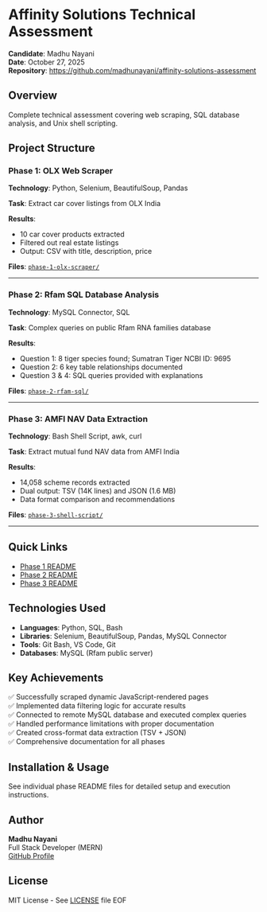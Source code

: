 
# Affinity Solutions Technical Assessment

**Candidate**: Madhu Nayani  
**Date**: October 27, 2025  
**Repository**: https://github.com/madhunayani/affinity-solutions-assessment

## Overview
Complete technical assessment covering web scraping, SQL database analysis, and Unix shell scripting.

## Project Structure

### Phase 1: OLX Web Scraper
**Technology**: Python, Selenium, BeautifulSoup, Pandas

**Task**: Extract car cover listings from OLX India

**Results**:
- 10 car cover products extracted
- Filtered out real estate listings
- Output: CSV with title, description, price

**Files**: [`phase-1-olx-scraper/`](./phase-1-olx-scraper/)

---

### Phase 2: Rfam SQL Database Analysis
**Technology**: MySQL Connector, SQL

**Task**: Complex queries on public Rfam RNA families database

**Results**:
- Question 1: 8 tiger species found; Sumatran Tiger NCBI ID: 9695
- Question 2: 6 key table relationships documented
- Question 3 & 4: SQL queries provided with explanations

**Files**: [`phase-2-rfam-sql/`](./phase-2-rfam-sql/)

---

### Phase 3: AMFI NAV Data Extraction
**Technology**: Bash Shell Script, awk, curl

**Task**: Extract mutual fund NAV data from AMFI India

**Results**:
- 14,058 scheme records extracted
- Dual output: TSV (14K lines) and JSON (1.6 MB)
- Data format comparison and recommendations

**Files**: [`phase-3-shell-script/`](./phase-3-shell-script/)

---

## Quick Links
- [Phase 1 README](./phase-1-olx-scraper/README.md)
- [Phase 2 README](./phase-2-rfam-sql/README.md)
- [Phase 3 README](./phase-3-shell-script/README.md)

## Technologies Used
- **Languages**: Python, SQL, Bash
- **Libraries**: Selenium, BeautifulSoup, Pandas, MySQL Connector
- **Tools**: Git Bash, VS Code, Git
- **Databases**: MySQL (Rfam public server)

## Key Achievements
✅ Successfully scraped dynamic JavaScript-rendered pages  
✅ Implemented data filtering logic for accurate results  
✅ Connected to remote MySQL database and executed complex queries  
✅ Handled performance limitations with proper documentation  
✅ Created cross-format data extraction (TSV + JSON)  
✅ Comprehensive documentation for all phases  

## Installation & Usage
See individual phase README files for detailed setup and execution instructions.

## Author
**Madhu Nayani**  
Full Stack Developer (MERN)  
[GitHub Profile](https://github.com/madhunayani)

## License
MIT License - See [LICENSE](./LICENSE) file
EOF

